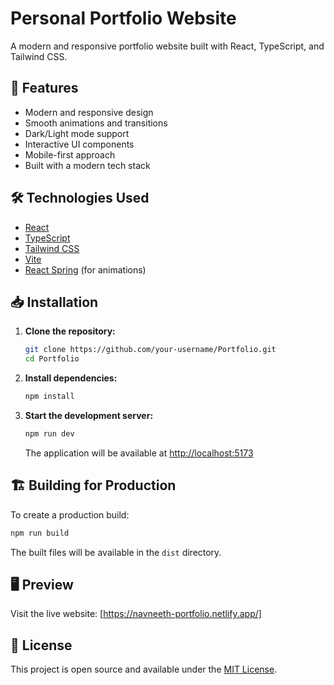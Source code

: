 # Personal Portfolio Website

A modern and responsive portfolio website built with React, TypeScript, and Tailwind CSS.

## 🚀 Features

- Modern and responsive design
- Smooth animations and transitions
- Dark/Light mode support
- Interactive UI components
- Mobile-first approach
- Built with a modern tech stack

## 🛠️ Technologies Used

- [React](https://react.dev/)
- [TypeScript](https://www.typescriptlang.org/)
- [Tailwind CSS](https://tailwindcss.com/)
- [Vite](https://vitejs.dev/)
- [React Spring](https://www.react-spring.dev/) (for animations)

## 📥 Installation

1. **Clone the repository:**
   ```bash
   git clone https://github.com/your-username/Portfolio.git
   cd Portfolio
   ```

2. **Install dependencies:**
   ```bash
   npm install
   ```

3. **Start the development server:**
   ```bash
   npm run dev
   ```

   The application will be available at [http://localhost:5173](http://localhost:5173)

## 🏗️ Building for Production

To create a production build:

```bash
npm run build
```

The built files will be available in the `dist` directory.

## 🖥️ Preview

Visit the live website: [https://navneeth-portfolio.netlify.app/]

## 📝 License

This project is open source and available under the [MIT License](LICENSE).
